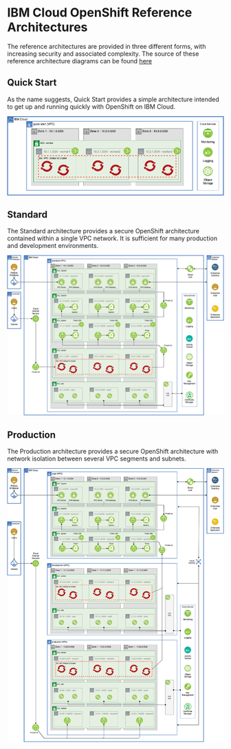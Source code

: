 # IBM Cloud OpenShift Reference Architectures

The reference architectures are provided in three different forms, with increasing security and associated complexity. The source of these reference architecture diagrams can be found [here](https://github.com/cloud-native-toolkit/automation-solutions/blob/main/architectures/ibm-cloud-architecture.drawio)

## Quick Start

As the name suggests, Quick Start provides a simple architecture intended to get up and running quickly with OpenShift on IBM Cloud.

![Quick Start](ref-arch-ibmcloud-openshift-1quickstart.png)

## Standard

The Standard architecture provides a secure OpenShift architecture contained within a single VPC network. It is sufficient for many production and development environments.

![Standard](ref-arch-ibmcloud-openshift-2standard.png)

## Production

The Production architecture provides a secure OpenShift architecture with network isolation between several VPC segments and subnets.

![Production](ref-arch-ibmcloud-openshift-3production.png)

